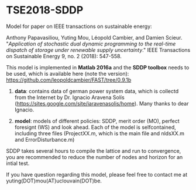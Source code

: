 # TSE2018-SDDP
Model for paper on IEEE transactions on sustainable energy: 

Anthony Papavasiliou, Yuting Mou, Léopold Cambier, and Damien Scieur. "_Application of stochastic dual dynamic programming to the real-time dispatch of storage under renewable supply uncertainty_." IEEE Transactions on Sustainable Energy 9, no. 2 (2018): 547-558.

This model is implemented in **Matlab 2016a** and the **SDDP toolbox** needs to be used, which is available here (note the version): https://github.com/leopoldcambier/FAST/tree/0.9.1b

1. **data**: contains data of german power system data, which is collectd from the Internet by Dr. Ignacio Aravena Solís (https://sites.google.com/site/iaravenasolis/home). Many thanks to dear Ignacio.

2. **model**: models of different policies: SDDP, merit order (MO), perfect foresignt (WS) and look ahead. Each of the model is selfcontained, including three files (ProjectXX.m, which is the main file and nldsXX.m and ErrorDisturbance.m)

SDDP takes several hours to compile the lattice and run to convergence, you are recommended to reduce the number of nodes and horizon for an intial test.

If you have question regarding this model, please feel free to contact me at yuting(DOT)mou(AT)uclouvain(DOT)be.
